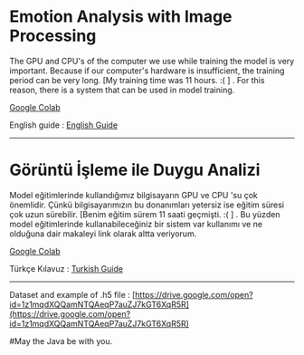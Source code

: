# Emotion Analysis with Image Processing 
The GPU and CPU's of the computer we use while training the model is very important.
Because if our computer's hardware is insufficient, the training period can be very long.
[My training time was 11 hours. :( ] .
For this reason, there is a system that can be used in model training.

[Google Colab](https://colab.research.google.com/notebooks/welcome.ipynb "Google Colab")

English guide : [English Guide](https://drive.google.com/open?id=1OhPlVQtcZjEnz0Il6MiTTDv90qsOztqA "English Guide")

------------------------------------------------------------------------------------------------------------------------------

# Görüntü İşleme ile Duygu Analizi
Model eğitimlerinde kullandığımız bilgisayarın GPU ve CPU 'su çok önemlidir.
Çünkü bilgisayarımızın bu donanımları yetersiz ise eğitim süresi çok uzun sürebilir.
[Benim eğitim sürem 11 saati geçmişti. :( ] .
Bu yüzden model eğitimlerinde kullanabileceğiniz bir sistem var kullanımı ve ne olduğuna dair makaleyi link olarak altta veriyorum.

[Google Colab](https://medium.com/deep-learning-turkiye/google-colab-ile-%C3%BCcretsiz-gpu-kullan%C4%B1m%C4%B1-30fdb7dd822e "Google Colab")

Türkçe Kılavuz : [Turkish Guide](https://drive.google.com/open?id=1mXNHkclMUGE1EpAc1RBG2D7WScGUmn4o "Turkish Guide")

------------------------------------------------------------------------------------------------------------------------------

Dataset and example of .h5 file : [https://drive.google.com/open?id=1z1mqdXQQamNTQAeqP7auZJ7kGT6XqR5R](https://drive.google.com/open?id=1z1mqdXQQamNTQAeqP7auZJ7kGT6XqR5R)

#May the Java be with you.






